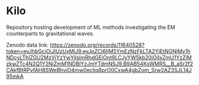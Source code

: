 # Kilo
Repository hosting development of ML methods investigating the EM counterparts to gravitational waves.

Zenodo data link: https://zenodo.org/records/11640528?token=eyJhbGciOiJIUzUxMiJ9.eyJpZCI6IjM5YmEzNzFkLTA2YjEtNGNjMy1hNDcyLThlZGU2MzVjYzYwYiIsImRhdGEiOnt9LCJyYW5kb20iOiIxZmU1YzZiMzkwZTc4N2Q1Y2NiZmM1NDBlYzJmYTdmNSJ9.B9AB54KsWMRS__B_aSr2f2CAkfBtRPyfAH8SWeBhviO4mw0ecIiq8prO0CxwA4gbZom_Srw2AZ3SJL14J95mkA
